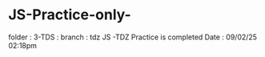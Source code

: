 # JS-Practice-only-


folder : 3-TDS : branch : tdz
JS -TDZ Practice is completed 
Date : 09/02/25  02:18pm 